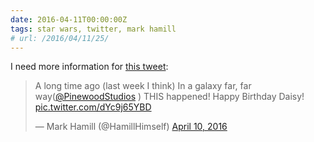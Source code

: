 ```yaml
---
date: 2016-04-11T00:00:00Z
tags: star wars, twitter, mark hamill
# url: /2016/04/11/25/
---
```


I need more information for [this tweet](https://twitter.com/HamillHimself/status/719239858087182336/photo/1): 

<blockquote class="twitter-tweet" data-lang="en"><p lang="en" dir="ltr">A long time ago (last week I think) In a galaxy far, far way(<a href="https://twitter.com/PinewoodStudios">@PinewoodStudios</a> ) THIS happened! Happy Birthday Daisy! <a href="https://t.co/dYc9j65YBD">pic.twitter.com/dYc9j65YBD</a></p>— Mark Hamill (@HamillHimself) <a href="https://twitter.com/HamillHimself/status/719239858087182336">April 10, 2016</a></blockquote>
<script async src="//platform.twitter.com/widgets.js" charset="utf-8"></script>

